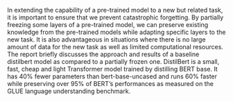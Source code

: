 In extending the capability of a pre-trained model to a new but related task, it is important to ensure that we prevent catastrophic forgetting. By partially freezing some layers of a pre-trained model, we can preserve existing knowledge from the pre-trained models while adapting specific layers to the new task. It is also advantageous in situations where there is no large amount of data for the new task as well as limited computational resources. The report briefly discusses the approach and results of a baseline distilbert model as compared to a partially frozen one. 
DistilBert is a small, fast, cheap and light Transformer model trained by distilling BERT base. It has 40\% fewer parameters than bert-base-uncased and runs 60\% faster while preserving over 95\% of BERT’s performances as measured on the GLUE language understanding benchmark.
